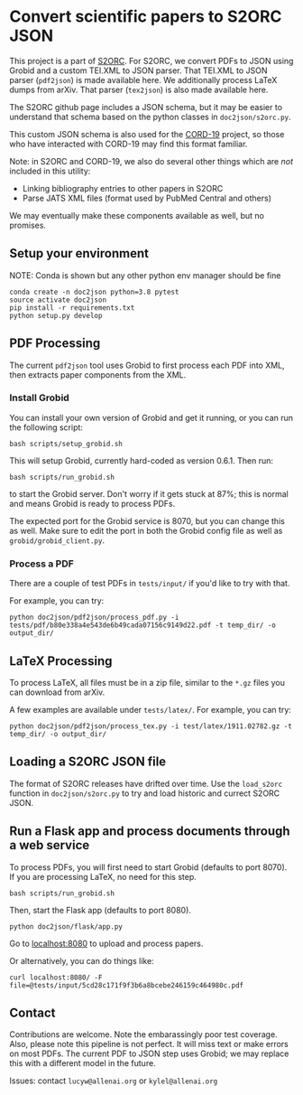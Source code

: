# Convert scientific papers to S2ORC JSON

This project is a part of [S2ORC](https://github.com/allenai/s2orc). For S2ORC, we convert PDFs to JSON using Grobid and a custom TEI.XML to JSON parser. That TEI.XML to JSON parser (`pdf2json`) is made available here. We additionally process LaTeX dumps from arXiv. That parser (`tex2json`) is also made available here.

The S2ORC github page includes a JSON schema, but it may be easier to understand that schema based on the python classes in `doc2json/s2orc.py`.

This custom JSON schema is also used for the [CORD-19](https://github.com/allenai/cord19) project, so those who have interacted with CORD-19 may find this format familiar.

Note: in S2ORC and CORD-19, we also do several other things which are *not* included in this utility:
- Linking bibliography entries to other papers in S2ORC
- Parse JATS XML files (format used by PubMed Central and others)

We may eventually make these components available as well, but no promises.

## Setup your environment

NOTE: Conda is shown but any other python env manager should be fine

```console
conda create -n doc2json python=3.8 pytest
source activate doc2json
pip install -r requirements.txt
python setup.py develop
```

## PDF Processing

The current `pdf2json` tool uses Grobid to first process each PDF into XML, then extracts paper components from the XML.

### Install Grobid

You can install your own version of Grobid and get it running, or you can run the following script:

```console
bash scripts/setup_grobid.sh
```

This will setup Grobid, currently hard-coded as version 0.6.1. Then run:

```console
bash scripts/run_grobid.sh
```

to start the Grobid server. Don't worry if it gets stuck at 87%; this is normal and means Grobid is ready to process PDFs.

The expected port for the Grobid service is 8070, but you can change this as well. Make sure to edit the port in both the Grobid config file as well as `grobid/grobid_client.py`.

### Process a PDF

There are a couple of test PDFs in `tests/input/` if you'd like to try with that.

For example, you can try:

```console
python doc2json/pdf2json/process_pdf.py -i tests/pdf/b80e338a4e543de6b49cada07156c9149d22.pdf -t temp_dir/ -o output_dir/
```

## LaTeX Processing

To process LaTeX, all files must be in a zip file, similar to the `*.gz` files you can download from arXiv. 

A few examples are available under `tests/latex/`. For example, you can try:

```console
python doc2json/pdf2json/process_tex.py -i test/latex/1911.02782.gz -t temp_dir/ -o output_dir/
```

## Loading a S2ORC JSON file

The format of S2ORC releases have drifted over time. Use the `load_s2orc` function in `doc2json/s2orc.py` to try and load historic and currect S2ORC JSON.

## Run a Flask app and process documents through a web service

To process PDFs, you will first need to start Grobid (defaults to port 8070). If you are processing LaTeX, no need for this step.

```console
bash scripts/run_grobid.sh
```

Then, start the Flask app (defaults to port 8080).

```console
python doc2json/flask/app.py
```

Go to [localhost:8080](localhost:8080) to upload and process papers.

Or alternatively, you can do things like:

```console
curl localhost:8080/ -F file=@tests/input/5cd28c171f9f3b6a8bcebe246159c464980c.pdf
```

## Contact

Contributions are welcome. Note the embarassingly poor test coverage. Also, please note this pipeline is not perfect. It will miss text or make errors on most PDFs. The current PDF to JSON step uses Grobid; we may replace this with a different model in the future.

Issues: contact `lucyw@allenai.org` or `kylel@allenai.org`

